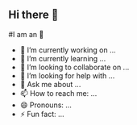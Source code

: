 ## Hi there 👋

<!--
**HelloEleElephant/HelloEleElephant** is a ✨ _special_ ✨ repository because its `README.md` (this file) appears on your GitHub profile.

Here are some ideas to get you started:
-->
#I am an 🐘
- 🔭 I’m currently working on ...
- 🌱 I’m currently learning ...
- 👯 I’m looking to collaborate on ...
- 🤔 I’m looking for help with ...
- 💬 Ask me about ...
- 📫 How to reach me: ...
- 😄 Pronouns: ...
- ⚡ Fun fact: ...
